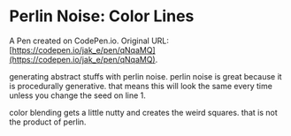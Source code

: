 # Perlin Noise: Color Lines

A Pen created on CodePen.io. Original URL: [https://codepen.io/jak_e/pen/qNqaMQ](https://codepen.io/jak_e/pen/qNqaMQ).

generating abstract stuffs with perlin noise. perlin noise is great because it is procedurally generative. that means this will look the same every time unless you change the seed on line 1. 

color blending gets a little nutty and creates the weird squares. that is not the product of perlin.